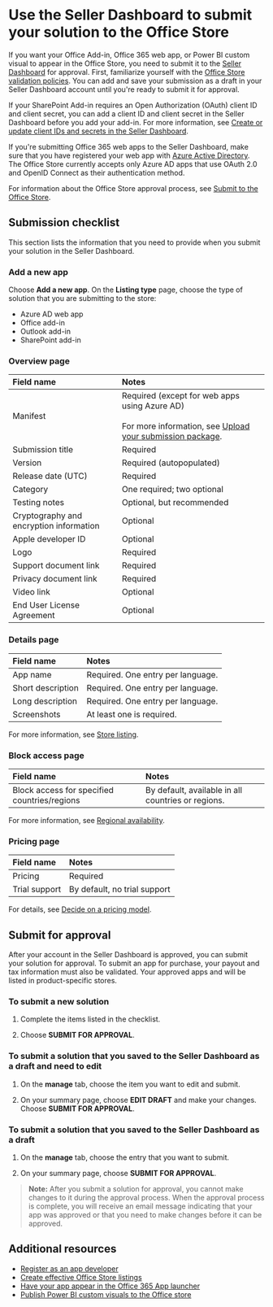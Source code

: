 # Use the Seller Dashboard to submit your solution to the Office Store

If you want your Office Add-in, Office 365 web app, or Power BI custom visual to appear in the Office Store, you need to submit it to the  [Seller Dashboard](http://go.microsoft.com/fwlink/?LinkId=248605) for approval. First,  familiarize yourself with the [Office Store validation policies](validation-policies.md). You can add and save your submission as a draft in your Seller Dashboard account until you're ready to submit it for approval.
 

If your SharePoint Add-in requires an Open Authorization (OAuth) client ID and client secret, you can add a client ID and client secret in the Seller Dashboard before you add your add-in. For more information, see  [Create or update client IDs and secrets in the Seller Dashboard](create-or-update-client-ids-and-secrets.md).
 

If you're submitting Office 365 web apps to the Seller Dashboard, make sure that you have registered your web app with  [Azure Active Directory](https://msdn.microsoft.com/office/office365/HowTo/add-common-consent-manually). The Office Store currently accepts only Azure AD apps that use OAuth 2.0 and OpenID Connect as their authentication method.
 

For information about the Office Store approval process, see  [Submit to the Office Store](submit-to-the-office-store.md).
 

## Submission checklist

This section lists the information that you need to provide when you submit your solution in the Seller Dashboard. 

### Add a new app
Choose **Add a new app**. On the **Listing type** page, choose the type of solution that you are submitting to the store:

- Azure AD web app
- Office add-in
- Outlook add-in
- SharePoint add-in

### Overview page

|**Field name**|**Notes**|
|:-------------|:-------|
|Manifest|Required (except for web apps using Azure AD)<br/><br/>For more information, see [Upload your submission package](upload-package.md).|
|Submission title|Required|
|Version|Required (autopopulated)|
|Release date (UTC)|Required|
|Category|One required; two optional|
|Testing notes|Optional, but recommended|
|Cryptography and encryption information|Optional|
|Apple developer ID|Optional|
|Logo|Required|
|Support document link|Required|
|Privacy document link|Required|
|Video link|Optional|
|End User License Agreement|Optional|

### Details page

|**Field name**|**Notes**|
|:-------------|:-------|
|App name|Required. One entry per language.|
|Short description|Required. One entry per language.|
|Long description|Required. One entry per language.|
|Screenshots|At least one is required.|

For more information, see [Store listing](office-store-listing).

### Block access page

|**Field name**|**Notes**|
|:-------------|:-------|
|Block access for specified countries/regions|By default, available in all countries or regions.|

For more information, see [Regional availability](office-store-listing#regional-availability).

### Pricing page

|**Field name**|**Notes**|
|:-------------|:-------|
|Pricing|Required|
|Trial support|By default, no trial support|

For details, see [Decide on a pricing model](decide-on-a-pricing-model.md).


## Submit for approval

After your account in the Seller Dashboard is approved, you can submit your solution for approval. To submit an app for purchase, your payout and tax information must also be validated. Your approved apps and will be listed in product-specific stores.

### To submit a new solution


1. Complete the items listed in the checklist.
    
 
2. Choose **SUBMIT FOR APPROVAL**.
    
 

### To submit a solution that you saved to the Seller Dashboard as a draft and need to edit


1. On the **manage** tab, choose the item you want to edit and submit.
    
 
2.  On your summary page, choose **EDIT DRAFT** and make your changes. Choose **SUBMIT FOR APPROVAL**.
    
 

### To submit a solution that you saved to the Seller Dashboard as a draft


1. On the **manage** tab, choose the entry that you want to submit.
    
 
2. On your summary page, choose  **SUBMIT FOR APPROVAL**.
    
 

>**Note:**  After you submit a solution for approval, you cannot make changes to it during the approval process. When the approval process is complete, you will receive an email message indicating that your app was approved or that you need to make changes before it can be approved. 
 


## Additional resources
<a name="bk_addresources"> </a>


-  [Register as an app developer](https://dev.windows.com/en-us/programs/join)
-  [Create effective Office Store listings](create-effective-office-store-listings.md)
-  [Have your app appear in the Office 365 App launcher](https://msdn.microsoft.com/en-us/office/office365/howto/connect-your-app-to-o365-app-launcher)
-  [Publish Power BI custom visuals to the Office store](https://powerbi.microsoft.com/en-us/documentation/powerbi-developer-office-store/)
    
 

